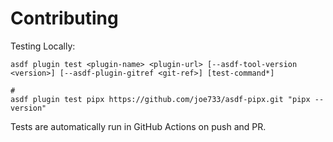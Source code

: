 # Contributing

Testing Locally:

```shell
asdf plugin test <plugin-name> <plugin-url> [--asdf-tool-version <version>] [--asdf-plugin-gitref <git-ref>] [test-command*]

#
asdf plugin test pipx https://github.com/joe733/asdf-pipx.git "pipx --version"
```

Tests are automatically run in GitHub Actions on push and PR.
